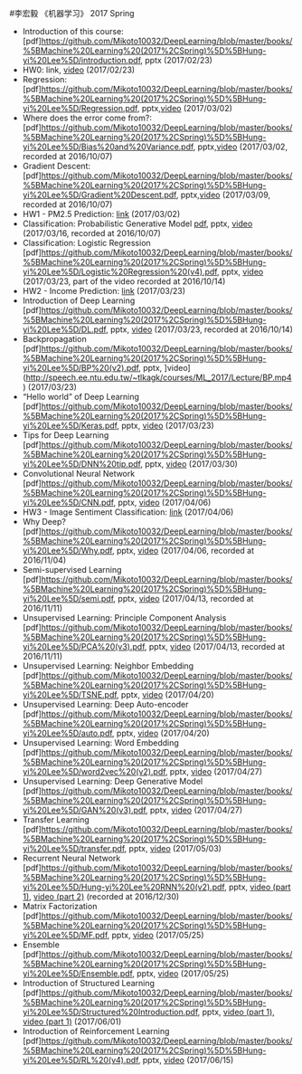 #李宏毅 《机器学习》 2017 Spring		

* Introduction of this course: [pdf]https://github.com/Mikoto10032/DeepLearning/blob/master/books/%5BMachine%20Learning%20(2017%2CSpring)%5D%5BHung-yi%20Lee%5D/introduction.pdf, pptx (2017/02/23)
* HW0: link, [video](http://speech.ee.ntu.edu.tw/~tlkagk/courses/ML_2017/Lecture/HW0.mp4) (2017/02/23)
* Regression: [pdf]https://github.com/Mikoto10032/DeepLearning/blob/master/books/%5BMachine%20Learning%20(2017%2CSpring)%5D%5BHung-yi%20Lee%5D/Regression.pdf, pptx,[video](http://speech.ee.ntu.edu.tw/~tlkagk/courses/ML_2017/Lecture/Linear%20Regression.mp4) (2017/03/02)
* Where does the error come from?: [pdf]https://github.com/Mikoto10032/DeepLearning/blob/master/books/%5BMachine%20Learning%20(2017%2CSpring)%5D%5BHung-yi%20Lee%5D/Bias%20and%20Variance.pdf, pptx,[video](http://speech.ee.ntu.edu.tw/~tlkagk/courses/ML_2017/Lecture/Error.mp4) (2017/03/02, recorded at 2016/10/07)
* Gradient Descent: [pdf]https://github.com/Mikoto10032/DeepLearning/blob/master/books/%5BMachine%20Learning%20(2017%2CSpring)%5D%5BHung-yi%20Lee%5D/Gradient%20Descent.pdf, pptx,[video](http://speech.ee.ntu.edu.tw/~tlkagk/courses/ML_2017/Lecture/Gradient%20Descent.mp4) (2017/03/09, recorded at 2016/10/07)
* HW1 - PM2.5 Prediction: [link](https://docs.google.com/presentation/d/1L1LwpKm5DxhHndiyyiZ3wJA2mKOJTQ2heKo45Me5yVg/edit#slide=id.g1eabbd760e_0_0) (2017/03/02)
* Classification: Probabilistic Generative Model [pdf](), pptx, [video](http://speech.ee.ntu.edu.tw/~tlkagk/courses/ML_2017/Lecture/Classification.mp4) (2017/03/16, recorded at 2016/10/07)
* Classification: Logistic Regression [pdf]https://github.com/Mikoto10032/DeepLearning/blob/master/books/%5BMachine%20Learning%20(2017%2CSpring)%5D%5BHung-yi%20Lee%5D/Logistic%20Regression%20(v4).pdf,  pptx, [video](http://speech.ee.ntu.edu.tw/~tlkagk/courses/ML_2017/Lecture/LR.mp4) (2017/03/23, part of the video recorded at 2016/10/14)
* HW2 - Income Prediction: [link](https://docs.google.com/presentation/d/12wP13zwBWSmmYq4DufsxiMjmXociERW7VnjPWscXZO8/edit#slide=id.g1ef9a0916d_0_0) (2017/03/23)
* Introduction of Deep Learning [pdf]https://github.com/Mikoto10032/DeepLearning/blob/master/books/%5BMachine%20Learning%20(2017%2CSpring)%5D%5BHung-yi%20Lee%5D/DL.pdf,  pptx, [video](http://speech.ee.ntu.edu.tw/~tlkagk/courses/ML_2017/Lecture/DL.mp4) (2017/03/23, recorded at 2016/10/14)
* Backpropagation [pdf]https://github.com/Mikoto10032/DeepLearning/blob/master/books/%5BMachine%20Learning%20(2017%2CSpring)%5D%5BHung-yi%20Lee%5D/BP%20(v2).pdf,  pptx, ]video](http://speech.ee.ntu.edu.tw/~tlkagk/courses/ML_2017/Lecture/BP.mp4) (2017/03/23)
* “Hello world” of Deep Learning [pdf]https://github.com/Mikoto10032/DeepLearning/blob/master/books/%5BMachine%20Learning%20(2017%2CSpring)%5D%5BHung-yi%20Lee%5D/Keras.pdf,  pptx, [video](http://speech.ee.ntu.edu.tw/~tlkagk/courses/ML_2017/Lecture/Keras.mp4) (2017/03/23)
* Tips for Deep Learning [pdf]https://github.com/Mikoto10032/DeepLearning/blob/master/books/%5BMachine%20Learning%20(2017%2CSpring)%5D%5BHung-yi%20Lee%5D/DNN%20tip.pdf, pptx, [video](http://speech.ee.ntu.edu.tw/~tlkagk/courses/ML_2017/Lecture/DNN_tip.mp4) (2017/03/30)
* Convolutional Neural Network [pdf]https://github.com/Mikoto10032/DeepLearning/blob/master/books/%5BMachine%20Learning%20(2017%2CSpring)%5D%5BHung-yi%20Lee%5D/CNN.pdf, pptx, [video](http://speech.ee.ntu.edu.tw/~tlkagk/courses/ML_2017/Lecture/CNN.mp4) (2017/04/06)
* HW3 - Image Sentiment Classification: [link](https://sunprinces.github.io/ML-Assignment3/index.html) (2017/04/06)
* Why Deep? [pdf]https://github.com/Mikoto10032/DeepLearning/blob/master/books/%5BMachine%20Learning%20(2017%2CSpring)%5D%5BHung-yi%20Lee%5D/Why.pdf, pptx, [video](http://speech.ee.ntu.edu.tw/~tlkagk/courses/ML_2017/Lecture/Why.mp4) (2017/04/06, recorded at 2016/11/04)
* Semi-supervised Learning [pdf]https://github.com/Mikoto10032/DeepLearning/blob/master/books/%5BMachine%20Learning%20(2017%2CSpring)%5D%5BHung-yi%20Lee%5D/semi.pdf, pptx, [video](http://speech.ee.ntu.edu.tw/~tlkagk/courses/ML_2017/Lecture/semi.mp4) (2017/04/13, recorded at 2016/11/11)
* Unsupervised Learning: Principle Component Analysis [pdf]https://github.com/Mikoto10032/DeepLearning/blob/master/books/%5BMachine%20Learning%20(2017%2CSpring)%5D%5BHung-yi%20Lee%5D/PCA%20(v3).pdf, pptx, [video](http://speech.ee.ntu.edu.tw/~tlkagk/courses/ML_2017/Lecture/PCA.mp4) (2017/04/13, recorded at 2016/11/11)
* Unsupervised Learning: Neighbor Embedding [pdf]https://github.com/Mikoto10032/DeepLearning/blob/master/books/%5BMachine%20Learning%20(2017%2CSpring)%5D%5BHung-yi%20Lee%5D/TSNE.pdf, pptx, [video](http://speech.ee.ntu.edu.tw/~tlkagk/courses/ML_2017/Lecture/graph.mp4) (2017/04/20)
* Unsupervised Learning: Deep Auto-encoder [pdf]https://github.com/Mikoto10032/DeepLearning/blob/master/books/%5BMachine%20Learning%20(2017%2CSpring)%5D%5BHung-yi%20Lee%5D/auto.pdf, pptx, [video](http://speech.ee.ntu.edu.tw/~tlkagk/courses/ML_2017/Lecture/auto.mp4) (2017/04/20)
* Unsupervised Learning: Word Embedding [pdf]https://github.com/Mikoto10032/DeepLearning/blob/master/books/%5BMachine%20Learning%20(2017%2CSpring)%5D%5BHung-yi%20Lee%5D/word2vec%20(v2).pdf, pptx, [video](http://speech.ee.ntu.edu.tw/~tlkagk/courses/ML_2017/Lecture/word2vec.mp4) (2017/04/27)
* Unsupervised Learning: Deep Generative Model [pdf]https://github.com/Mikoto10032/DeepLearning/blob/master/books/%5BMachine%20Learning%20(2017%2CSpring)%5D%5BHung-yi%20Lee%5D/GAN%20(v3).pdf, pptx, [video](http://speech.ee.ntu.edu.tw/~tlkagk/courses/ML_2017/Lecture/GAN.mp4) (2017/04/27)
* Transfer Learning [pdf]https://github.com/Mikoto10032/DeepLearning/blob/master/books/%5BMachine%20Learning%20(2017%2CSpring)%5D%5BHung-yi%20Lee%5D/transfer.pdf, pptx, [video](http://speech.ee.ntu.edu.tw/~tlkagk/courses/ML_2017/Lecture/TF.mp4) (2017/05/03)
* Recurrent Neural Network [pdf]https://github.com/Mikoto10032/DeepLearning/blob/master/books/%5BMachine%20Learning%20(2017%2CSpring)%5D%5BHung-yi%20Lee%5D/Hung-yi%20Lee%20RNN%20(v2).pdf, pptx, [video (part 1)](http://speech.ee.ntu.edu.tw/~tlkagk/courses/ML_2017/Lecture/RNN1.mp4), [video (part 2)](http://speech.ee.ntu.edu.tw/~tlkagk/courses/ML_2017/Lecture/RNN2.mp4) (recorded at 2016/12/30)
* Matrix Factorization [pdf]https://github.com/Mikoto10032/DeepLearning/blob/master/books/%5BMachine%20Learning%20(2017%2CSpring)%5D%5BHung-yi%20Lee%5D/MF.pdf, pptx, [video](http://speech.ee.ntu.edu.tw/~tlkagk/courses/ML_2017/Lecture/MF.mp4) (2017/05/25)
* Ensemble [pdf]https://github.com/Mikoto10032/DeepLearning/blob/master/books/%5BMachine%20Learning%20(2017%2CSpring)%5D%5BHung-yi%20Lee%5D/Ensemble.pdf, pptx, [video](http://speech.ee.ntu.edu.tw/~tlkagk/courses/ML_2017/Lecture/Ensemble.mp4) (2017/05/25)
* Introduction of Structured Learning [pdf]https://github.com/Mikoto10032/DeepLearning/blob/master/books/%5BMachine%20Learning%20(2017%2CSpring)%5D%5BHung-yi%20Lee%5D/Structured%20Introduction.pdf, pptx, [video (part 1)](http://speech.ee.ntu.edu.tw/~tlkagk/courses/ML_2017/Lecture/Structured.mp4), [video (part 1)](http://speech.ee.ntu.edu.tw/~tlkagk/courses/ML_2017/Lecture/Gibbs.mp4) (2017/06/01)
* Introduction of Reinforcement Learning [pdf]https://github.com/Mikoto10032/DeepLearning/blob/master/books/%5BMachine%20Learning%20(2017%2CSpring)%5D%5BHung-yi%20Lee%5D/RL%20(v4).pdf, pptx, [video](http://speech.ee.ntu.edu.tw/~tlkagk/courses/ML_2017/Lecture/RL.mp4) (2017/06/15)
